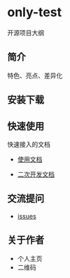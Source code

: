 # only-test
开源项目大纲

## 简介
特色、亮点、差异化

## 安装下载

## 快速使用

快速接入的文档

- [使用文档](./doc/use/README.md)

- [二次开发文档](./doc/dev/README.md)

## 交流提问
- [issues](https://github.com/javaxiaolaoshu/only-test/issues)

## 关于作者
- 个人主页
- 二维码

